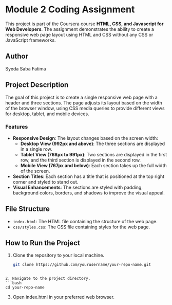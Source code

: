 # Module 2 Coding Assignment

This project is part of the Coursera course **HTML, CSS, and Javascript for Web Developers**. The assignment demonstrates the ability to create a responsive web page layout using HTML and CSS without any CSS or JavaScript frameworks.

## Author

Syeda Saba Fatima

## Project Description

The goal of this project is to create a single responsive web page with a header and three sections. The page adjusts its layout based on the width of the browser window, using CSS media queries to provide different views for desktop, tablet, and mobile devices.

### Features

- **Responsive Design**: The layout changes based on the screen width:
  - **Desktop View (992px and above)**: The three sections are displayed in a single row.
  - **Tablet View (768px to 991px)**: Two sections are displayed in the first row, and the third section is displayed in the second row.
  - **Mobile View (767px and below)**: Each section takes up the full width of the screen.
- **Section Titles**: Each section has a title that is positioned at the top right corner and styled to stand out.
- **Visual Enhancements**: The sections are styled with padding, background colors, borders, and shadows to improve the visual appeal.

## File Structure

- `index.html`: The HTML file containing the structure of the web page.
- `css/styles.css`: The CSS file containing styles for the web page.

## How to Run the Project

1. Clone the repository to your local machine.
   ```bash
   git clone https://github.com/yourusername/your-repo-name.git
```

2. Navigate to the project directory.
```bash
cd your-repo-name
```
3. Open index.html in your preferred web browser.
